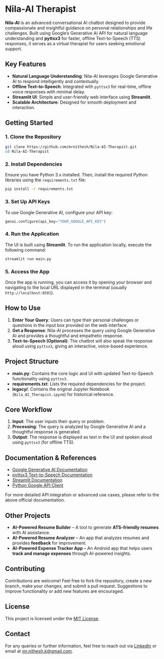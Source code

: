 # Nila-AI Therapist

**Nila-AI** is an advanced conversational AI chatbot designed to provide compassionate and insightful guidance on personal relationships and life challenges. Built using Google’s Generative AI API for natural language understanding and **pyttsx3** for faster, offline Text-to-Speech (TTS) responses, it serves as a virtual therapist for users seeking emotional support.

## Key Features

- **Natural Language Understanding**: Nila-AI leverages Google Generative AI to respond intelligently and contextually.
- **Offline Text-to-Speech**: Integrated with `pyttsx3` for real-time, offline voice responses with minimal delay.
- **Streamlit UI**: Simple and user-friendly web interface using **Streamlit**.
- **Scalable Architecture**: Designed for smooth deployment and interaction.

## Getting Started

### 1. Clone the Repository
```bash
git clone https://github.com/mrnithesh/Nila-AI-Therapist.git
cd Nila-AI-Therapist
```

### 2. Install Dependencies
Ensure you have Python 3.x installed. Then, install the required Python libraries using the `requirements.txt` file:
```bash
pip install -r requirements.txt
```

### 3. Set Up API Keys
To use Google Generative AI, configure your API key:
```python
genai.configure(api_key="YOUR_GOOGLE_API_KEY")
```

### 4. Run the Application
The UI is built using **Streamlit**. To run the application locally, execute the following command:
```bash
streamlit run main.py
```

### 5. Access the App
Once the app is running, you can access it by opening your browser and navigating to the local URL displayed in the terminal (usually `http://localhost:8501`).

## How to Use

1. **Enter Your Query**: Users can type their personal challenges or questions in the input box provided on the web interface.
2. **Get a Response**: Nila-AI processes the query using Google Generative AI and provides a thoughtful and empathetic response. 
3. **Text-to-Speech (Optional)**: The chatbot will also speak the response aloud using `pyttsx3`, giving an interactive, voice-based experience.

## Project Structure

- **main.py**: Contains the core logic and UI with updated Text-to-Speech functionality using `pyttsx3`.
- **requirements.txt**: Lists the required dependencies for the project.
- **legacy/**: Contains the original Jupyter Notebook (`Nila_AI_Therapist.ipynb`) for historical reference.

## Core Workflow

1. **Input**: The user inputs their query or problem.
2. **Processing**: The query is analyzed by Google Generative AI and a thoughtful response is generated.
3. **Output**: The response is displayed as text in the UI and spoken aloud using `pyttsx3` (for offline TTS).

## Documentation & References

- [Google Generative AI Documentation](https://cloud.google.com/generative-ai)
- [pyttsx3 Text-to-Speech Documentation](https://pypi.org/project/pyttsx3/)
- [Streamlit Documentation](https://docs.streamlit.io/)
- [Python Google API Client](https://googleapis.dev/python/google-api-core/latest/index.html)

For more detailed API integration or advanced use cases, please refer to the above official documentation.

## Other Projects

- **AI-Powered Resume Builder** – A tool to generate **ATS-friendly resumes** with AI assistance.
- **AI-Powered Resume Analyzer** – An app that analyzes resumes and provides **feedback** for improvement.
- **AI-Powered Expense Tracker App** – An Android app that helps users **track and manage expenses** through AI-powered insights.

## Contributing

Contributions are welcome! Feel free to fork the repository, create a new branch, make your changes, and submit a pull request. Suggestions to improve functionality or add new features are encouraged.

## License

This project is licensed under the [MIT License](LICENSE).

## Contact

For any queries or further information, feel free to reach out via [LinkedIn](https://www.linkedin.com/in/mrnithesh/) or email at mr.nithesh.k@gmail.com.
